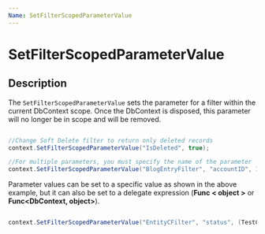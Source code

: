 ```yaml
---
Name: SetFilterScopedParameterValue
---
```


# SetFilterScopedParameterValue

## Description

The `SetFilterScopedParameterValue` sets the parameter for a filter within the current DbContext scope. Once the DbContext is disposed, this parameter will no longer be in scope and will be removed.


```csharp

//Change Soft Delete filter to return only deleted records
context.SetFilterScopedParameterValue("IsDeleted", true);

//For multiple parameters, you must specify the name of the parameter
context.SetFilterScopedParameterValue("BlogEntryFilter", "accountID", 12345);

```

Parameter values can be set to a specific value as shown in the above example, but it can also be set to a delegate expression (**Func < object >** or **Func<DbContext, object>**).


```csharp

context.SetFilterScopedParameterValue("EntityCFilter", "status", (TestContext ctx) => ctx.Status);

```
